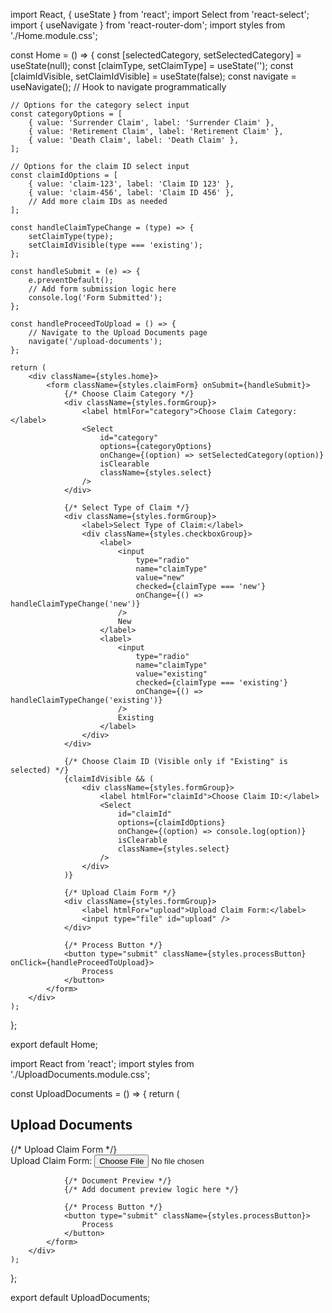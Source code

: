 import React, { useState } from 'react';
import Select from 'react-select';
import { useNavigate } from 'react-router-dom';
import styles from './Home.module.css';

const Home = () => {
    const [selectedCategory, setSelectedCategory] = useState(null);
    const [claimType, setClaimType] = useState('');
    const [claimIdVisible, setClaimIdVisible] = useState(false);
    const navigate = useNavigate(); // Hook to navigate programmatically


    // Options for the category select input
    const categoryOptions = [
        { value: 'Surrender Claim', label: 'Surrender Claim' },
        { value: 'Retirement Claim', label: 'Retirement Claim' },
        { value: 'Death Claim', label: 'Death Claim' },
    ];

    // Options for the claim ID select input
    const claimIdOptions = [
        { value: 'claim-123', label: 'Claim ID 123' },
        { value: 'claim-456', label: 'Claim ID 456' },
        // Add more claim IDs as needed
    ];

    const handleClaimTypeChange = (type) => {
        setClaimType(type);
        setClaimIdVisible(type === 'existing');
    };

    const handleSubmit = (e) => {
        e.preventDefault();
        // Add form submission logic here
        console.log('Form Submitted');
    };
    
    const handleProceedToUpload = () => {
        // Navigate to the Upload Documents page
        navigate('/upload-documents');
    };

    return (
        <div className={styles.home}>
            <form className={styles.claimForm} onSubmit={handleSubmit}>
                {/* Choose Claim Category */}
                <div className={styles.formGroup}>
                    <label htmlFor="category">Choose Claim Category:</label>
                    <Select
                        id="category"
                        options={categoryOptions}
                        onChange={(option) => setSelectedCategory(option)}
                        isClearable
                        className={styles.select}
                    />
                </div>

                {/* Select Type of Claim */}
                <div className={styles.formGroup}>
                    <label>Select Type of Claim:</label>
                    <div className={styles.checkboxGroup}>
                        <label>
                            <input
                                type="radio"
                                name="claimType"
                                value="new"
                                checked={claimType === 'new'}
                                onChange={() => handleClaimTypeChange('new')}
                            />
                            New
                        </label>
                        <label>
                            <input
                                type="radio"
                                name="claimType"
                                value="existing"
                                checked={claimType === 'existing'}
                                onChange={() => handleClaimTypeChange('existing')}
                            />
                            Existing
                        </label>
                    </div>
                </div>

                {/* Choose Claim ID (Visible only if "Existing" is selected) */}
                {claimIdVisible && (
                    <div className={styles.formGroup}>
                        <label htmlFor="claimId">Choose Claim ID:</label>
                        <Select
                            id="claimId"
                            options={claimIdOptions}
                            onChange={(option) => console.log(option)}
                            isClearable
                            className={styles.select}
                        />
                    </div>
                )}

                {/* Upload Claim Form */}
                <div className={styles.formGroup}>
                    <label htmlFor="upload">Upload Claim Form:</label>
                    <input type="file" id="upload" />
                </div>

                {/* Process Button */}
                <button type="submit" className={styles.processButton} onClick={handleProceedToUpload}>
                    Process
                </button>
            </form>
        </div>
    );
};

export default Home;



import React from 'react';
import styles from './UploadDocuments.module.css';

const UploadDocuments = () => {
    return (
        <div className={styles.uploadDocuments}>
            <h2>Upload Documents</h2>
            <form>
                {/* Upload Claim Form */}
                <div className={styles.formGroup}>
                    <label htmlFor="upload">Upload Claim Form:</label>
                    <input type="file" id="upload" />
                </div>

                {/* Document Preview */}
                {/* Add document preview logic here */}

                {/* Process Button */}
                <button type="submit" className={styles.processButton}>
                    Process
                </button>
            </form>
        </div>
    );
};

export default UploadDocuments;
